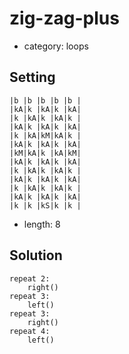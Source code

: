 # zig-zag-plus
- category: loops

## Setting

```
|b |b |b |b |b |
|kA|k |kA|k |kA|
|k |kA|k |kA|k |
|kA|k |kA|k |kA|
|k |kA|kM|kA|k |
|kA|k |kA|k |kA|
|kM|kA|k |kA|kM|
|kA|k |kA|k |kA|
|k |kA|k |kA|k |
|kA|k |kA|k |kA|
|k |kA|k |kA|k |
|kA|k |kA|k |kA|
|k |k |kS|k |k |
```

- length: 8

## Solution

```
repeat 2:
    right()
repeat 3:
    left()
repeat 3:
    right()
repeat 4:
    left()
```

